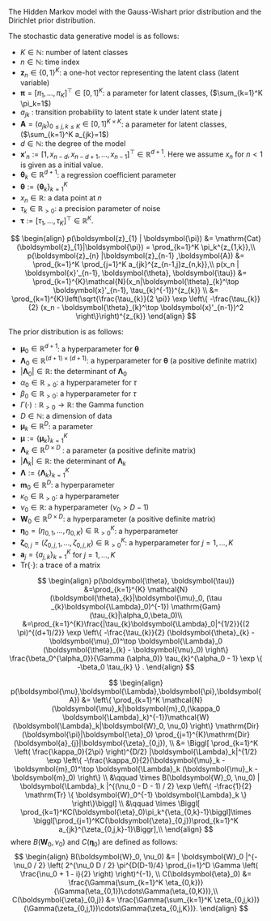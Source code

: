 <!-- Document Author
Koki Kazama <kokikazama@aoni.waseda.jp>
-->
The Hidden Markov model with the Gauss-Wishart prior distribution and the Dirichlet prior distribution.

The stochastic data generative model is as follows:

* $K \in \mathbb{N}$: number of latent classes
* $n \in \mathbb{N}$: time index
* $\boldsymbol{z}_{n} \in \{ 0, 1 \}^K$: a one-hot vector representing the latent class (latent variable)
* $\boldsymbol{\pi}=[\pi_{1},\dots,\pi_{K}]^{\top} \in [0, 1]^K$: a parameter for latent classes, ($\sum_{k=1}^K \pi_k=1$)
* $a_{jk}$ : transition probability to latent state k under latent state j
* $\boldsymbol{A}=(a_{jk})_{0\leq j,k\leq K} \in [0, 1]^{K\times K}$: a parameter for latent classes, ($\sum_{k=1}^K a_{jk}=1$)
* $d \in \mathbb{N}$: the degree of the model
* $\boldsymbol{x}'_n := [1, x_{n-d}, x_{n-d+1}, \dots , x_{n-1}]^\top \in \mathbb{R}^{d+1}$. Here we assume $x_n$ for $n < 1$ is given as a initial value.
* $\boldsymbol{\theta}_{k} \in \mathbb{R}^{d+1}$: a regression coefficient parameter
* $\boldsymbol{\theta}:=\{\boldsymbol{\theta}_{k}\}_{k=1}^{K}$
* $x_n \in \mathbb{R}$: a data point at $n$
* $\tau_{k} \in \mathbb{R}_{>0}$: a precision parameter of noise
* $\boldsymbol{\tau}:=[\tau_{1},\dots,\tau_{K}]^{\top}\in\mathbb{R}^{K}$.


$$
\begin{align}
    p(\boldsymbol{z}_{1} | \boldsymbol{\pi}) &= \mathrm{Cat}(\boldsymbol{z}_{1}|\boldsymbol{\pi}) = \prod_{k=1}^K \pi_k^{z_{1,k}},\\
    p(\boldsymbol{z}_{n} |\boldsymbol{z}_{n-1} ,\boldsymbol{A}) &= \prod_{k=1}^K \prod_{j=1}^K a_{jk}^{z_{n-1,j}z_{n,k}},\\
    p(x_n | \boldsymbol{x}'_{n-1}, \boldsymbol{\theta}, \boldsymbol{\tau}) &= \prod_{k=1}^{K}\mathcal{N}(x_n|\boldsymbol{\theta}_{k}^\top \boldsymbol{x}'_{n-1}, \tau_{k}^{-1})^{z_{k}} \\
    &= \prod_{k=1}^{K}\left(\sqrt{\frac{\tau_{k}}{2 \pi}} \exp \left\{ -\frac{\tau_{k}}{2} (x_n - \boldsymbol{\theta}_{k}^\top \boldsymbol{x}'_{n-1})^2 \right\}\right)^{z_{k}}
\end{align}
$$

The prior distribution is as follows:

* $\boldsymbol{\mu}_0 \in \mathbb{R}^{d+1}$: a hyperparameter for $\boldsymbol{\theta}$
* $\boldsymbol{\Lambda}_0 \in \mathbb{R}^{(d+1) \times (d+1)}$: a hyperparameter for $\boldsymbol{\theta}$ (a positive definite matrix)
* $| \boldsymbol{\Lambda}_0 | \in \mathbb{R}$: the determinant of $\boldsymbol{\Lambda}_0$
* $\alpha_0 \in \mathbb{R}_{>0}$: a hyperparameter for $\tau$
* $\beta_0 \in \mathbb{R}_{>0}$: a hyperparameter for $\tau$
* $\Gamma(\cdot): \mathbb{R}_{>0} \to \mathbb{R}$: the Gamma function
* $D \in \mathbb{N}$: a dimension of data
* $\boldsymbol{\mu}_k \in \mathbb{R}^D$: a parameter
* $\boldsymbol{\mu} := \{ \boldsymbol{\mu}_k \}_{k=1}^K$
* $\boldsymbol{\Lambda}_k \in \mathbb{R}^{D\times D}$ : a parameter (a positive definite matrix)
* $| \boldsymbol{\Lambda}_k | \in \mathbb{R}$: the determinant of $\boldsymbol{\Lambda}_k$
* $\boldsymbol{\Lambda} := \{ \boldsymbol{\Lambda}_k \}_{k=1}^K$
* $\boldsymbol{m}_0 \in \mathbb{R}^{D}$: a hyperparameter
* $\kappa_0 \in \mathbb{R}_{>0}$: a hyperparameter
* $\nu_0 \in \mathbb{R}$: a hyperparameter ($\nu_0 > D-1$)
* $\boldsymbol{W}_0 \in \mathbb{R}^{D\times D}$: a hyperparameter (a positive definite matrix)
* $\boldsymbol{\eta}_0=(\eta_{0,1},\dots,\eta_{0,K}) \in \mathbb{R}_{> 0}^K$: a hyperparameter
* $\boldsymbol{\zeta}_{0,j}=(\zeta_{0,j,1},\dots,\zeta_{0,j,K}) \in \mathbb{R}_{> 0}^K$: a hyperparameter for $j=1,\dots,K$
* $\boldsymbol{a}_{j}=\{a_{j,k}\}_{k=1}^{K}$ for $j=1,\dots,K$
* $\mathrm{Tr} \{ \cdot \}$: a trace of a matrix

$$
\begin{align}
    p(\boldsymbol{\theta}, \boldsymbol{\tau}) &=\prod_{k=1}^{K} \mathcal{N}(\boldsymbol{\theta}_{k}|\boldsymbol{\mu}_0, (\tau _{k}\boldsymbol{\Lambda}_0)^{-1}) \mathrm{Gam}(\tau_{k}|\alpha_0,\beta_0)\\
    &=\prod_{k=1}^{K}\frac{|\tau_{k}\boldsymbol{\Lambda}_0|^{1/2}}{(2 \pi)^{(d+1)/2}} 
    \exp \left\{ -\frac{\tau_{k}}{2} (\boldsymbol{\theta}_{k} - \boldsymbol{\mu}_0)^\top 
    \boldsymbol{\Lambda}_0 (\boldsymbol{\theta}_{k} - \boldsymbol{\mu}_0) \right\}
    \frac{\beta_0^{\alpha_0}}{\Gamma (\alpha_0)} \tau_{k}^{\alpha_0 - 1} \exp \{ -\beta_0 \tau_{k} \} .
\end{align}
$$

$$
\begin{align}
    p(\boldsymbol{\mu},\boldsymbol{\Lambda},\boldsymbol{\pi},\boldsymbol{A}) &= \left\{ \prod_{k=1}^K \mathcal{N}(\boldsymbol{\mu}_k|\boldsymbol{m}_0,(\kappa_0 \boldsymbol{\Lambda}_k)^{-1})\mathcal{W}(\boldsymbol{\Lambda}_k|\boldsymbol{W}_0, \nu_0) \right\} \mathrm{Dir}(\boldsymbol{\pi}|\boldsymbol{\eta}_0) \prod_{j=1}^{K}\mathrm{Dir}(\boldsymbol{a}_{j}|\boldsymbol{\zeta}_{0,j}), \\
    &= \Biggl[ \prod_{k=1}^K \left( \frac{\kappa_0}{2\pi} \right)^{D/2} |\boldsymbol{\Lambda}_k|^{1/2} \exp \left\{ -\frac{\kappa_0}{2}(\boldsymbol{\mu}_k -\boldsymbol{m}_0)^\top \boldsymbol{\Lambda}_k (\boldsymbol{\mu}_k - \boldsymbol{m}_0) \right\} \\
    &\qquad \times B(\boldsymbol{W}_0, \nu_0) | \boldsymbol{\Lambda}_k |^{(\nu_0 - D - 1) / 2} \exp \left\{ -\frac{1}{2} \mathrm{Tr} \{ \boldsymbol{W}_0^{-1} \boldsymbol{\Lambda}_k \} \right\}\biggl] \\
    &\qquad \times \Biggl[ \prod_{k=1}^KC(\boldsymbol{\eta}_0)\pi_k^{\eta_{0,k}-1}\biggl]\times \biggl[\prod_{j=1}^KC(\boldsymbol{\zeta}_{0,j})\prod_{k=1}^K a_{jk}^{\zeta_{0,j,k}-1}\Biggr],\\
\end{align}
$$
​
where $B(\boldsymbol{W}_0, \nu_0)$ and $C(\boldsymbol{\eta}_0)$ are defined as follows:
​
$$
\begin{align}
    B(\boldsymbol{W}_0, \nu_0) &= | \boldsymbol{W}_0 |^{-\nu_0 / 2} \left( 2^{\nu_0 D / 2} \pi^{D(D-1)/4} \prod_{i=1}^D \Gamma \left( \frac{\nu_0 + 1 - i}{2} \right) \right)^{-1}, \\
    C(\boldsymbol{\eta}_0) &= \frac{\Gamma(\sum_{k=1}^K \eta_{0,k})}{\Gamma(\eta_{0,1})\cdots\Gamma(\eta_{0,K})},\\
    C(\boldsymbol{\zeta}_{0,j}) &= \frac{\Gamma(\sum_{k=1}^K \zeta_{0,j,k})}{\Gamma(\zeta_{0,j,1})\cdots\Gamma(\zeta_{0,j,K})}. 
\end{align}
$$